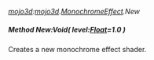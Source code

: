 _[mojo3d](../../modules/mojo3d/mojo3d-module.md):[mojo3d](../../modules/mojo3d/mojo3d-module.md).[MonochromeEffect](../../modules/mojo3d/mojo3d-monochromeeffect.md).New_
##### Method New:Void( level:[Float](../../modules/wonkey/wonkey-types-float.md)=1.0 )
Creates a new monochrome effect shader.
